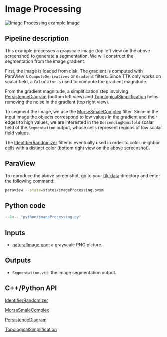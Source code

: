 # Image Processing 

![Image Processing example
Image](https://topology-tool-kit.github.io/img/gallery/imageProcessing.jpg)


## Pipeline description

This example processes a grayscale image (top left view on the
above screenshot) to generate a segmentation. We will construct the
segmentation from the image gradient.

First, the image is loaded from disk. The gradient is computed with
ParaView's `ComputeDerivatives` or `Gradient` filters. Since TTK only
works on scalar field, a `Calculator` is used to compute the gradient
magnitude.

From the gradient magnitude, a simplification step involving
[PersistenceDiagram](https://topology-tool-kit.github.io/doc/html/classttkPersistenceDiagram.html)
(bottom left view) and
[TopologicalSimplification](https://topology-tool-kit.github.io/doc/html/classttkTopologicalSimplification.html)
helps removing the noise in the gradient (top right view).

To segment the image, we use the
[MorseSmaleComplex](https://topology-tool-kit.github.io/doc/html/classttkMorseSmaleComplex.html)
filter. Since in the input image the objects correspond to low values
in the gradient and their edges to high values, we are interested in
the `DescendingManifold` scalar field of the `Segmentation` output, whose
cells represent regions of low scalar field values.

The
[IdentifierRandomizer](https://topology-tool-kit.github.io/doc/html/classttkIdentifierRandomizer.html)
filter is eventually used in order to color neighbor cells with a
distinct color (bottom right view on the above screenshot).

## ParaView

To reproduce the above screenshot, go to your
[ttk-data](https://github.com/topology-tool-kit/ttk-data) directory
and enter the following command:

``` bash
paraview --state=states/imageProcessing.pvsm
```

## Python code

``` python  linenums="1"
--8<-- "python/imageProcessing.py"
```

## Inputs
- [naturalImage.png](https://github.com/topology-tool-kit/ttk-data/raw/dev/naturalImage.png):
  a grayscale PNG picture.

## Outputs
- `Segmentation.vti`: the image segmentation output.


## C++/Python API
[IdentifierRandomizer](https://topology-tool-kit.github.io/doc/html/classttkIdentifierRandomizer.html)

[MorseSmaleComplex](https://topology-tool-kit.github.io/doc/html/classttkMorseSmaleComplex.html)

[PersistenceDiagram](https://topology-tool-kit.github.io/doc/html/classttkPersistenceDiagram.html)

[TopologicalSimplification](https://topology-tool-kit.github.io/doc/html/classttkTopologicalSimplification.html)


